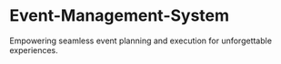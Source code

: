 # Event-Management-System
Empowering seamless event planning and execution for unforgettable experiences.
